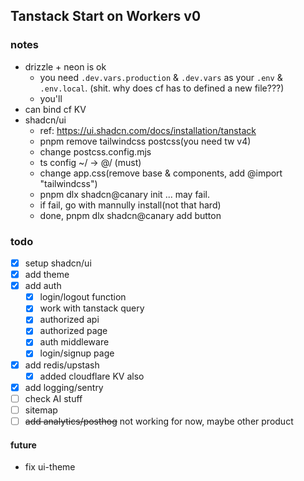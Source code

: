 ## Tanstack Start on Workers v0

### notes
- drizzle + neon is ok
  - you need `.dev.vars.production` & `.dev.vars` as your `.env` & `.env.local`. (shit. why does cf has to defined a new file???)
  - you'll 
- can bind cf KV
- shadcn/ui
  - ref: https://ui.shadcn.com/docs/installation/tanstack
  - pnpm remove tailwindcss postcss(you need tw v4)
  - change postcss.config.mjs
  - ts config ~/ -> @/ (must)
  - change app.css(remove base & components, add @import "tailwindcss")
  - pnpm dlx shadcn@canary init ... may fail.
  - if fail, go with mannully install(not that hard)
  - done, pnpm dlx shadcn@canary add button


### todo
- [x] setup shadcn/ui
- [x] add theme
- [x] add auth
  - [x] login/logout function
  - [x] work with tanstack query
  - [x] authorized api
  - [x] authorized page
  - [x] auth middleware
  - [x] login/signup page
- [x] add redis/upstash
  - [x] added cloudflare KV also
- [x] add logging/sentry
- [ ] check AI stuff
- [ ] sitemap
- [ ] ~~add analytics/posthog~~ not working for now, maybe other product

#### future

- fix ui-theme